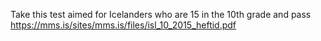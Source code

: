 Take this test aimed for Icelanders who are 15 in the 10th grade and pass https://mms.is/sites/mms.is/files/isl_10_2015_heftid.pdf
